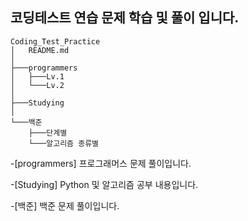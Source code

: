 ## 코딩테스트 연습 문제 학습 및 풀이 입니다.


```
Coding_Test_Practice
│   README.md
│    
├───programmers
│   ├───Lv.1
│   └───Lv.2
│
├───Studying
│   
└───백준
    ├───단계별
    └───알고리즘 종류별
```

-[programmers] 프로그래머스 문제 풀이입니다.

-[Studying] Python 및 알고리즘 공부 내용입니다.

-[백준] 백준 문제 풀이입니다.
